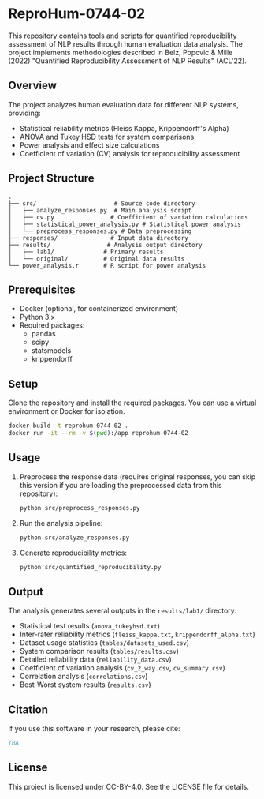 # ReproHum-0744-02

This repository contains tools and scripts for quantified reproducibility assessment of NLP results through human evaluation data analysis. The project implements methodologies described in Belz, Popovic & Mille (2022) "Quantified Reproducibility Assessment of NLP Results" (ACL'22).

## Overview

The project analyzes human evaluation data for different NLP systems, providing:

- Statistical reliability metrics (Fleiss Kappa, Krippendorff's Alpha)
- ANOVA and Tukey HSD tests for system comparisons
- Power analysis and effect size calculations
- Coefficient of variation (CV) analysis for reproducibility assessment

## Project Structure

```text
.
├── src/                      # Source code directory
│   ├── analyze_responses.py  # Main analysis script
│   ├── cv.py                # Coefficient of variation calculations
│   ├── statistical_power_analysis.py # Statistical power analysis
│   └── preprocess_responses.py # Data preprocessing
├── responses/               # Input data directory
├── results/                # Analysis output directory
│   ├── lab1/              # Primary results
│   └── original/          # Original data results
└── power_analysis.r       # R script for power analysis
```

## Prerequisites

- Docker (optional, for containerized environment)
- Python 3.x
- Required packages:
  - pandas
  - scipy
  - statsmodels
  - krippendorff

## Setup

Clone the repository and install the required packages. You can use a virtual environment or Docker for isolation.

```bash
docker build -t reprohum-0744-02 .
docker run -it --rm -v $(pwd):/app reprohum-0744-02
```

## Usage

1. Preprocess the response data (requires original responses, you can skip this version if you are loading the preprocessed data from this repository):

   ```bash
   python src/preprocess_responses.py
   ```

2. Run the analysis pipeline:

   ```bash
   python src/analyze_responses.py
   ```

3. Generate reproducibility metrics:

   ```bash
   python src/quantified_reproducibility.py
   ```

## Output

The analysis generates several outputs in the `results/lab1/` directory:

- Statistical test results (`anova_tukeyhsd.txt`)
- Inter-rater reliability metrics (`fleiss_kappa.txt`, `krippendorff_alpha.txt`)
- Dataset usage statistics (`tables/datasets_used.csv`)
- System comparison results (`tables/results.csv`)
- Detailed reliability data (`reliability_data.csv`)
- Coefficient of variation analysis (`cv_2_way.csv`, `cv_summary.csv`)
- Correlation analysis (`correlations.csv`)
- Best-Worst system results (`results.csv`)

## Citation

If you use this software in your research, please cite:

```bibtex
TBA
```

## License

This project is licensed under CC-BY-4.0. See the LICENSE file for details.
